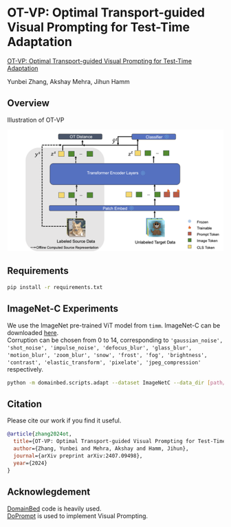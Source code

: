 # OT-VP: Optimal Transport-guided Visual Prompting for Test-Time Adaptation
[OT-VP: Optimal Transport-guided Visual Prompting for Test-Time Adaptation](https://arxiv.org/pdf/2407.09498)

Yunbei Zhang, Akshay Mehra, Jihun Hamm

## Overview
Illustration of OT-VP

<img src="figure/otvp.png"/>


## Requirements
```bash
pip install -r requirements.txt
```

## ImageNet-C Experiments
We use the ImageNet pre-trained ViT model from ```timm```. ImageNet-C can be downloaded [here](https://zenodo.org/records/2235448#.Yj2RO_co_mF). \
Corruption can be chosen from 0 to 14, corresponding to  ```'gaussian_noise', 'shot_noise', 'impulse_noise', 'defocus_blur', 'glass_blur', 'motion_blur', 'zoom_blur', 'snow', 'frost', 'fog', 'brightness', 'contrast', 'elastic_transform', 'pixelate', 'jpeg_compression'``` respectively.
```bash
python -m domainbed.scripts.adapt --dataset ImageNetC --data_dir [path/to/ImageNet-C] --algorithm OTVP --corruption [0-14]
```

## Citation
Please cite our work if you find it useful.
```bibtex
@article{zhang2024ot,
  title={OT-VP: Optimal Transport-guided Visual Prompting for Test-Time Adaptation},
  author={Zhang, Yunbei and Mehra, Akshay and Hamm, Jihun},
  journal={arXiv preprint arXiv:2407.09498},
  year={2024}
}
```

## Acknowlegdement
[DomainBed](https://github.com/facebookresearch/DomainBed) code is heavily used. \
[DoPrompt](https://github.com/zhengzangw/DoPrompt/tree/main?tab=readme-ov-file) is used to implement Visual Prompting.